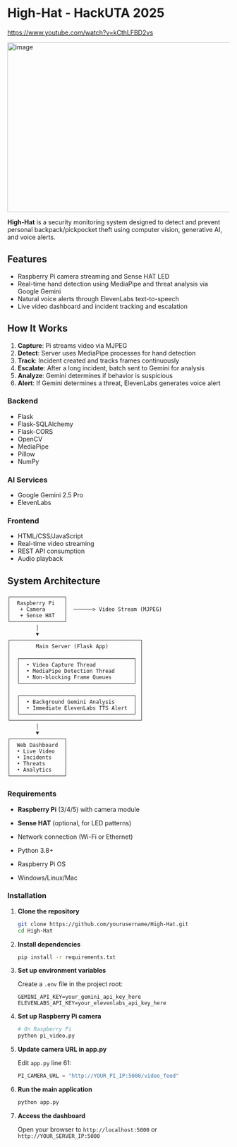 # High-Hat - HackUTA 2025


https://www.youtube.com/watch?v=kCthLFBD2vs

<img width="768" height="385" alt="image" src="https://github.com/user-attachments/assets/d34c4f7e-c252-4867-8ab7-f670f7df7247" />


**High-Hat** is a security monitoring system designed to detect and prevent personal backpack/pickpocket theft using computer vision, generative AI, and voice alerts.

## Features

- Raspberry Pi camera streaming and Sense HAT LED
- Real-time hand detection using MediaPipe and threat analysis via Google Gemini
- Natural voice alerts through ElevenLabs text-to-speech
- Live video dashboard and incident tracking and escalation

## How It Works

1. **Capture**: Pi streams video via MJPEG
2. **Detect**: Server uses MediaPipe processes for hand detection
3. **Track**: Incident created and tracks frames continuously
4. **Escalate**: After a long incident, batch sent to Gemini for analysis
5. **Analyze**: Gemini determines if behavior is suspicious
6. **Alert**: If Gemini determines a threat, ElevenLabs generates voice alert

### Backend
- Flask
- Flask-SQLAlchemy
- Flask-CORS
- OpenCV
- MediaPipe
- Pillow
- NumPy

### AI Services
- Google Gemini 2.5 Pro
- ElevenLabs

### Frontend
- HTML/CSS/JavaScript
- Real-time video streaming
- REST API consumption
- Audio playback

## System Architecture

```
┌─────────────────┐
│  Raspberry Pi   │
│   + Camera      │  ──────> Video Stream (MJPEG)
│   + Sense HAT   │
└─────────────────┘
         │
         ▼
┌─────────────────────────────────────────┐
│        Main Server (Flask App)          │
│                                         │
│  ┌────────────────────────────────────┐ │
│  │  • Video Capture Thread            │ │
│  │  • MediaPipe Detection Thread      │ │
│  │  • Non-blocking Frame Queues       │ │
│  └────────────────────────────────────┘ │
│                                         │
│  ┌────────────────────────────────────┐ │
│  │  • Background Gemini Analysis      │ │
│  │  • Immediate ElevenLabs TTS Alert  │ │
│  └────────────────────────────────────┘ │
└─────────────────────────────────────────┘
         │
         ▼
┌─────────────────┐
│  Web Dashboard  │
│  • Live Video   │
│  • Incidents    │
│  • Threats      │
│  • Analytics    │
└─────────────────┘
```

### Requirements

- **Raspberry Pi** (3/4/5) with camera module
- **Sense HAT** (optional, for LED patterns)
- Network connection (Wi-Fi or Ethernet)

- Python 3.8+
- Raspberry Pi OS
- Windows/Linux/Mac

### Installation

1. **Clone the repository**
   ```bash
   git clone https://github.com/yourusername/High-Hat.git
   cd High-Hat
   ```

2. **Install dependencies**
   ```bash
   pip install -r requirements.txt
   ```

3. **Set up environment variables**
   
   Create a `.env` file in the project root:
   ```env
   GEMINI_API_KEY=your_gemini_api_key_here
   ELEVENLABS_API_KEY=your_elevenlabs_api_key_here
   ```

4. **Set up Raspberry Pi camera**
   ```bash
   # On Raspberry Pi
   python pi_video.py
   ```

5. **Update camera URL in app.py**
   
   Edit `app.py` line 61:
   ```python
   PI_CAMERA_URL = "http://YOUR_PI_IP:5000/video_feed"
   ```

6. **Run the main application**
   ```bash
   python app.py
   ```

7. **Access the dashboard**
   

   Open your browser to `http://localhost:5000` or `http://YOUR_SERVER_IP:5000`
